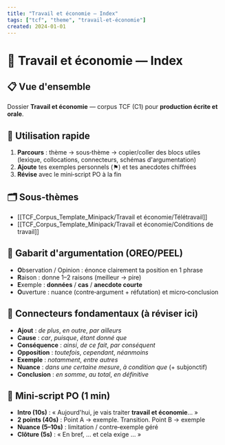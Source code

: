 ```yaml
---
title: "Travail et économie — Index"
tags: ["tcf", "theme", "travail-et-économie"]
created: 2024-01-01
---
```


# 💼 Travail et économie — Index

## 📋 Vue d'ensemble
Dossier **Travail et économie** — corpus TCF (C1) pour **production écrite et orale**.

## 🚀 Utilisation rapide
1. **Parcours** : thème → sous‑thème → copier/coller des blocs utiles (lexique, collocations, connecteurs, schémas d'argumentation)
2. **Ajoute** tes exemples personnels (⚑) et tes anecdotes chiffrées
3. **Révise** avec le mini‑script PO à la fin

## 🗂️ Sous‑thèmes
- [[TCF_Corpus_Template_Minipack/Travail et économie/Télétravail]]
- [[TCF_Corpus_Template_Minipack/Travail et économie/Conditions de travail]]

## 🎯 Gabarit d'argumentation (OREO/PEEL)
- **O**bservation / Opinion : énonce clairement ta position en 1 phrase
- **R**aison : donne 1–2 raisons (meilleur → pire)
- **E**xemple : **données** / **cas** / **anecdote courte**
- **O**uverture : nuance (contre‑argument + réfutation) et micro‑conclusion

## 🔗 Connecteurs fondamentaux (à réviser ici)
- **Ajout** : *de plus*, *en outre*, *par ailleurs*
- **Cause** : *car*, *puisque*, *étant donné que*
- **Conséquence** : *ainsi*, *de ce fait*, *par conséquent*
- **Opposition** : *toutefois*, *cependant*, *néanmoins*
- **Exemple** : *notamment*, *entre autres*
- **Nuance** : *dans une certaine mesure*, *à condition que* (+ subjonctif)
- **Conclusion** : *en somme*, *au total*, *en définitive*

## 🎤 Mini‑script PO (1 min)
- **Intro (10s)** : « Aujourd'hui, je vais traiter **travail et économie**… »
- **2 points (40s)** : Point A → exemple. Transition. Point B → exemple
- **Nuance (5–10s)** : limitation / contre‑exemple géré
- **Clôture (5s)** : « En bref, … et cela exige … »

